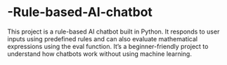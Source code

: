 # -Rule-based-AI-chatbot
This project is a rule-based AI chatbot built in Python. It responds to user inputs using predefined rules and can also evaluate mathematical expressions using the eval function. It’s a beginner-friendly project to understand how chatbots work without using machine learning.
